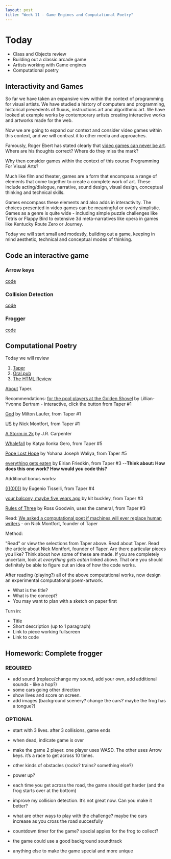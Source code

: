 ```yaml
---
layout: post
title: "Week 11 - Game Engines and Computational Poetry"
---
```


# Today
- Class and Objects review
- Building out a classic arcade game
- Artists working with Game engines
- Computational poetry

## Interactivity and Games

So far we have taken an expansive view within the context of programming for visual artists. We have studied a history of computers and programming, historical precedents of fluxus, instructions art and algorithmic art. We have looked at example works by contemporary artists creating interactive works and artworks made for the web. 

Now we are going to expand our context and consider video games within this context, and we will contrast it to other media and approaches.

Famously, Roger Ebert has stated clearly that [video games can never be art](https://www.rogerebert.com/rogers-journal/video-games-can-never-be-art). Where are his thoughts correct? Where do they miss the mark?

Why then consider games within the context of this course Programming For Visual Arts?

Much like film and theater, games are a form that encompass a range of elements that come together to create a complete work of art. These include acting/dialogue, narrative, sound design, visual design, conceptual thinking and technical skills.

Games encompass these elements and also adds in interactivity. The choices presented in video games can be meaningful or overly simplistic. Games as a genre is quite wide - including simple puzzle challenges like Tetris or Flappy Bird to extensive 3d meta-narratives like opera in games like Kentucky Route Zero or Journey.

Today we will start small and modestly, building out a game, keeping in mind aesthetic, technical and conceptual modes of thinking. 

## Code an interactive game

### Arrow keys

[code](https://editor.p5js.org/2sman/sketches/3j9NvXOtr)

### Collision Detection

[code](https://editor.p5js.org/2sman/sketches/1tzadDEbK)

### Frogger

[code](https://editor.p5js.org/2sman/sketches/fUBd9Y-4N)

## Computational Poetry


Today we will review

1. [Taper](https://taper.badquar.to/)
2. [Oral.pub](https://oral.pub/)
3. [The HTML Review](https://thehtml.review/)

[About](https://taper.badquar.to/5/about.html) Taper.

Recommendations:
[for the pool players at the Golden Shovel](https://taper.badquar.to/1/for_the_pool.html) by Lillian-Yvonne Bertram - interactive, click the button from Taper #1

[God](https://taper.badquar.to/1/god.html) by Milton Laufer, from Taper #1

[US](https://taper.badquar.to/1/us.html) by Nick Montfort, from Taper #1

[A Storm in 2k](https://taper.badquar.to/5/a_storm_in_2k.html) by J.R. Carpenter

[Whalefall](https://taper.badquar.to/5/whalefall.html) by Katya Ilonka Gero, from Taper #5

[Pope Lost Hope](https://taper.badquar.to/5/pope_lost_hope.html) by Yohana Joseph Waliya, from Taper #5

[everything gets eaten](https://taper.badquar.to/3/everything_gets_eaten.html) by Eirian Friedkin, from Taper #3 --**Think about: How does this one work? How would you code this?**

Additional bonus works:

[((((0))))](https://taper.badquar.to/4/emanations.html) by Eugenio Tisselli, from Taper #4

[your balcony, maybe five years ago](https://taper.badquar.to/3/your_balcony_maybe_five_years_ago.html) by kit buckley, from Taper #3

[Rules of Three](https://taper.badquar.to/3/rules_of_three.html) by Ross Goodwin, uses the camera!, from Taper #3


Read: [We asked a computational poet if machines will ever replace human writers](https://thenextweb.com/tnw-answers/2020/04/01/we-asked-a-computational-poet-if-machines-will-ever-replace-human-writers/) - on Nick Montfort, founder of Taper

Method:

"Read" or view the selections from Taper above. Read about Taper. Read the article about Nick Montfort, founder of Taper. Are there particular pieces you like? Think about how some of these are made. If you are completely uncertain, look at *everything gets eaten* linked above. That one you should definitely be able to figure out an idea of how the code works. 

After reading (playing?) all of the above computational works, now design an experimental computational poem-artwork. 

- What is the title?
- What is the concept?
- You may want to plan with a sketch on paper first

Turn in:
- Title
- Short description (up to 1 paragraph)
- Link to piece working fullscreen
- Link to code


## Homework: Complete frogger

### REQUIRED
* add sound (replace/change my sound, add your own, add additional sounds - like a hop?)
* some cars going other direction
* show lives and score on screen.
* add images (background scenery? change the cars? maybe the frog has a tongue?)

### OPTIONAL
* start with 3 lives. after 3 collisions, game ends
* when dead, indicate game is over
* make the game 2 player. one player uses WASD. The other uses Arrow keys. it’s a race to get across 10 times.


* other kinds of obstacles (rocks? trains? something else?)
* power up?
* each time you get across the road, the game should get harder (and the frog starts over at the bottom)
* improve my collision detection. It’s not great now. Can you make it better?
* what are other ways to play with the challenge? maybe the cars increase as you cross the road succesfully
* countdown timer for the game? special apples for the frog to collect?&nbsp;
* the game could use a good background soundtrack
* anything else to make the game special and more unique
